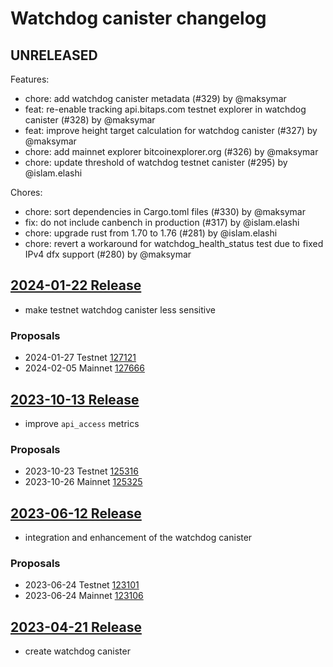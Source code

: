 # Watchdog canister changelog

## UNRELEASED

Features:
- chore: add watchdog canister metadata (#329) by @maksymar
- feat: re-enable tracking api.bitaps.com testnet explorer in watchdog canister (#328) by @maksymar
- feat: improve height target calculation for watchdog canister (#327) by @maksymar
- chore: add mainnet explorer bitcoinexplorer.org (#326) by @maksymar
- chore: update threshold of watchdog testnet canister (#295) by @islam.elashi

Chores:
- chore: sort dependencies in Cargo.toml files (#330) by @maksymar
- fix: do not include canbench in production (#317) by @islam.elashi
- chore: upgrade rust from 1.70 to 1.76 (#281) by @islam.elashi
- chore: revert a workaround for watchdog_health_status test due to fixed IPv4 dfx support (#280) by @maksymar

## [2024-01-22 Release](https://github.com/dfinity/bitcoin-canister/releases/tag/release%2F2024-01-22)

- make testnet watchdog canister less sensitive

### Proposals

- 2024-01-27 Testnet [127121](https://dashboard.internetcomputer.org/proposal/127121)
- 2024-02-05 Mainnet [127666](https://dashboard.internetcomputer.org/proposal/127666)


## [2023-10-13 Release](https://github.com/dfinity/bitcoin-canister/releases/tag/release%2F2023-10-13)

- improve `api_access` metrics

### Proposals

- 2023-10-23 Testnet [125316](https://dashboard.internetcomputer.org/proposal/125316)
- 2023-10-26 Mainnet [125325](https://dashboard.internetcomputer.org/proposal/125325)


## [2023-06-12 Release](https://github.com/dfinity/bitcoin-canister/releases/tag/release%2F2023-06-12)

- integration and enhancement of the watchdog canister

### Proposals

- 2023-06-24 Testnet [123101](https://dashboard.internetcomputer.org/proposal/123101)
- 2023-06-24 Mainnet [123106](https://dashboard.internetcomputer.org/proposal/123106)


## [2023-04-21 Release](https://github.com/dfinity/bitcoin-canister/releases/tag/release%2F2023-04-21)

- create watchdog canister
